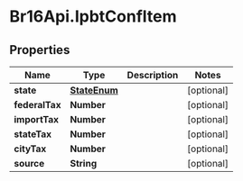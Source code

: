 # Br16Api.IpbtConfItem

## Properties
Name | Type | Description | Notes
------------ | ------------- | ------------- | -------------
**state** | [**StateEnum**](StateEnum.md) |  | [optional] 
**federalTax** | **Number** |  | [optional] 
**importTax** | **Number** |  | [optional] 
**stateTax** | **Number** |  | [optional] 
**cityTax** | **Number** |  | [optional] 
**source** | **String** |  | [optional] 


